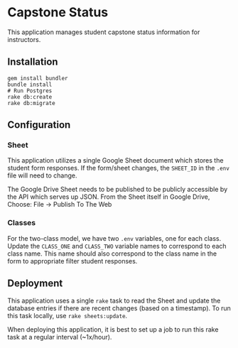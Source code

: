 # Capstone Status
This application manages student capstone status information for instructors.

## Installation
```
gem install bundler
bundle install
# Run Postgres
rake db:create
rake db:migrate
```

## Configuration
### Sheet
This application utilizes a single Google Sheet document which stores the student form responses. If the form/sheet changes, the `SHEET_ID` in the `.env` file will need to change.

The Google Drive Sheet needs to be published to be publicly accessible by the API which serves up JSON. From the Sheet itself in Google Drive, Choose: File -> Publish To The Web

### Classes
For the two-class model, we have two `.env` variables, one for each class. Update the `CLASS_ONE` and `CLASS_TWO` variable names to correspond to each class name. This name should also correspond to the class name in the form to appropriate filter student responses. 

## Deployment
This application uses a single `rake` task to read the Sheet and update the database entries if there are recent changes (based on a timestamp). To run this task locally, use `rake sheets:update`.

When deploying this application, it is best to set up a job to run this rake task at a regular interval (~1x/hour).
